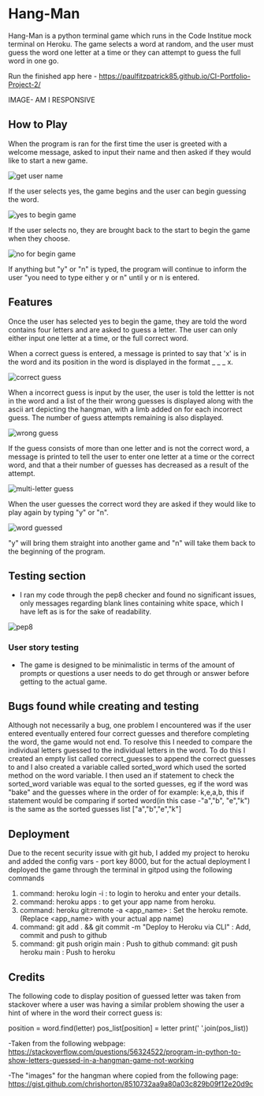 # Hang-Man
Hang-Man is a python terminal game which runs in the Code Institue mock terminal on Heroku.
The game selects a word at random, and the user must guess the word one letter at a time or they can attempt to guess the full word in one go.

Run the finished app here - https://paulfitzpatrick85.github.io/CI-Portfolio-Project-2/

IMAGE- AM I RESPONSIVE


## How to Play
When the program is ran for the first time the user is greeted with a welcome message, asked to input their name and then asked if they would like to start a new game.

![get user name](https://user-images.githubusercontent.com/55660566/165741789-4ff03bf7-f642-4daa-a71a-37fa02646d15.png)

If the user selects yes, the game begins and the user can begin guessing the word.

![yes to begin game](https://user-images.githubusercontent.com/55660566/165742382-bd34252e-25be-4a2e-8c1d-34dbe62537f5.png)

If the user selects no, they are brought back to the start to begin the game when they choose.

![no for begin game](https://user-images.githubusercontent.com/55660566/165742685-6ffed7bc-2a2d-43c4-a409-36619ba75765.png)

If anything but "y" or "n" is typed, the program will continue to inform the user "you need to type either y or n" until y or n is entered.

## Features
Once the user has selected yes to begin the game, they are told the word contains four letters and are asked to guess a letter.
The user can only either input one letter at a time, or the full correct word. 

When a correct guess is entered, a message is printed to say that 'x' is in the word and its position in the word is displayed in the format _ _ _ x.

![correct guess](https://user-images.githubusercontent.com/55660566/165837869-853b0711-9188-4706-9fcf-8e5db3bcfb87.png)

When a incorrect guess is input by the user, the user is told the lettter is not in the word and a list of the their wrong guesses is displayed along with the ascii art depicting the hangman, with a limb added on for each incorrect guess.
The number of guess attempts remaining is also displayed.

![wrong guess](https://user-images.githubusercontent.com/55660566/165745355-c1ebe414-fcb5-4849-9590-1c0c1fcc6d97.png)

If the guess consists of more than one letter and is not the correct word, a message is printed to tell the user to enter one letter at a time or the correct word, and that a their number of guesses has decreased as a result of the attempt.

![multi-letter guess](https://user-images.githubusercontent.com/55660566/165838183-6464e1a2-b796-4347-8833-40c78b768624.png)

When the user guesses the correct word they are asked if they would like to play again by typing "y" or "n".

![word guessed](https://user-images.githubusercontent.com/55660566/166117376-4a11092a-3741-47c4-bee8-00411a27ab22.png)

"y" will bring them straight into another game and "n" will take them back to the beginning of the program.
 
## Testing section
- I ran my code through the pep8 checker and found no significant issues, only messages regarding blank lines containing white space, which I have left as is for the sake of readability. 

![pep8](https://user-images.githubusercontent.com/55660566/166117448-53357289-06a1-4ba2-b5fb-8d3961b828d2.png)


### User story testing
- The game is designed to be minimalistic in terms of the amount of prompts or questions a user needs to do get through or answer before getting to the actual game.
     
## Bugs found while creating and testing
 Although not necessarily a bug, one problem I encountered was if the user entered eventually entered four correct guesses and therefore completing the word, the game would not end.
 To resolve this I needed to compare the individual letters guessed to the individual letters in the word.
 To do this I created an empty list called correct_guesses to append the correct guesses to and I also created a variable called sorted_word which used the sorted method on the word variable.
 I then used an if statement to check the sorted_word variable was equal to the sorted guesses, eg if the word was "bake" and the guesses where in the order of for example: k,e,a,b, this if statement would be comparing if sorted word(in this case -"a","b", "e","k") is the same as the sorted guesses list ["a","b","e","k"]

  
## Deployment
Due to the recent security issue with git hub, I added my project to heroku and added the config vars - port key 8000, but for the actual deployment I deployed the game through the terminal in gitpod using the following commands
1. command: heroku login -i : to login to heroku and enter your details.
2. command: heroku apps : to get your app name from heroku.
3. command: heroku git:remote -a <app_name> : Set the heroku remote. (Replace <app_name> with your actual app name)
4. command: git add . && git commit -m "Deploy to Heroku via CLI" : Add, commit and push to github
5. command: git push origin main : Push to github 
   command: git push heroku main  : Push to heroku

## Credits
The following code to display position of guessed letter was taken from stackover where a user was having a similar problem showing the user a hint of where in the word their correct guess is:

position = word.find(letter)
pos_list[position] = letter
print(' '.join(pos_list))

-Taken from the following webpage:
https://stackoverflow.com/questions/56324522/program-in-python-to-show-letters-guessed-in-a-hangman-game-not-working


-The "images" for the hangman where copied from the following page:
https://gist.github.com/chrishorton/8510732aa9a80a03c829b09f12e20d9c